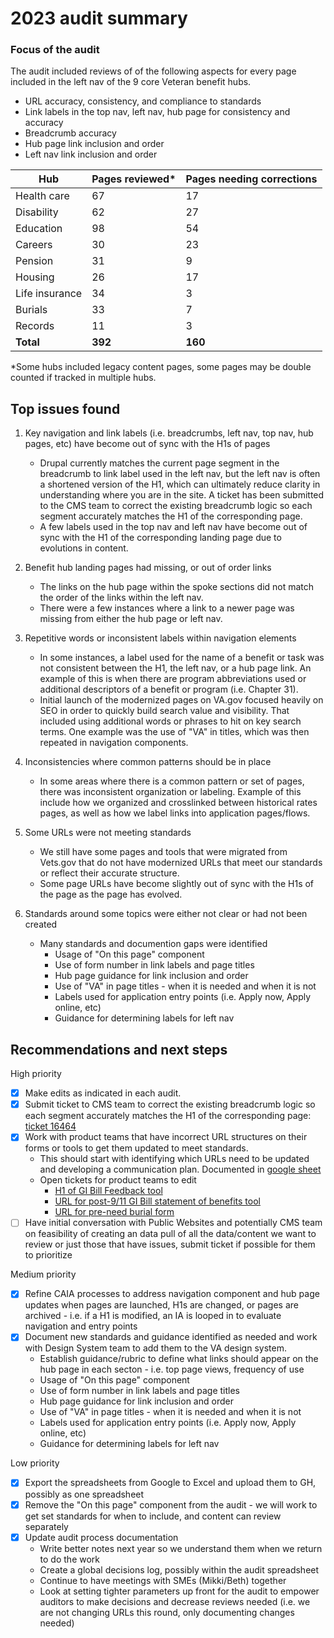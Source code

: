 # 2023 audit summary

### Focus of the audit

The audit included reviews of of the following aspects for every page included in the left nav of the 9 core Veteran benefit hubs.  
- URL accuracy, consistency, and compliance to standards
- Link labels in the top nav, left nav, hub page for consistency and accuracy
- Breadcrumb accuracy
- Hub page link inclusion and order
- Left nav link inclusion and order


Hub | Pages reviewed* | Pages needing corrections 
--- | --- | ---
Health care | 67 | 17
Disability | 62 | 27
Education | 98 | 54
Careers | 30 | 23
Pension | 31 | 9
Housing | 26 | 17
Life insurance | 34 | 3
Burials | 33 | 7
Records |  11 | 3 
**Total** | **392** | **160**

*Some hubs included legacy content pages, some pages may be double counted if tracked in multiple hubs. 


## Top issues found

1. Key navigation and link labels (i.e. breadcrumbs, left nav, top nav, hub pages, etc) have become out of sync with the H1s of pages
    - Drupal currently matches the current page segment in the breadcrumb to link label used in the left nav, but the left nav is often a shortened version of the H1, which can ultimately reduce clarity in understanding where you are in the site.  A ticket has been submitted to the CMS team to correct the existing breadcrumb logic so each segment accurately matches the H1 of the corresponding page.
    - A few labels used in the top nav and left nav have become out of sync with the H1 of the corresponding landing page due to evolutions in content.  

2. Benefit hub landing pages had missing, or out of order links
    - The links on the hub page within the spoke sections did not match the order of the links within the left nav.
    - There were a few instances where a link to a newer page was missing from either the hub page or left nav.

3. Repetitive words or inconsistent labels within navigation elements
    - In some instances, a label used for the name of a benefit or task was not consistent between the H1, the left nav, or a hub page link.  An example of this is when there are program abbreviations used or additional descriptors of a benefit or program (i.e. Chapter 31).
    - Initial launch of the modernized pages on VA.gov focused heavily on SEO in order to quickly build search value and visibility.  That included using additional words or phrases to hit on key search terms. One example was the use of "VA" in titles, which was then repeated in navigation components.  
    
4. Inconsistencies where common patterns should be in place
    - In some areas where there is a common pattern or set of pages, there was inconsistent organization or labeling.  Example of this include how we organized and crosslinked between historical rates pages, as well as how we label links into application pages/flows.

5. Some URLs were not meeting standards
    - We still have some pages and tools that were migrated from Vets.gov that do not have modernized URLs that meet our standards or reflect their accurate structure.
    - Some page URLs have become slightly out of sync with the H1s of the page as the page has evolved.

6. Standards around some topics were either not clear or had not been created 
    - Many standards and documention gaps were identified
      - Usage of "On this page" component
      - Use of form number in link labels and page titles
      - Hub page guidance for link inclusion and order
      - Use of "VA" in page titles - when it is needed and when it is not
      - Labels used for application entry points (i.e. Apply now, Apply online, etc)
      - Guidance for determining labels for left nav


## Recommendations and next steps

High priority
- [x] Make edits as indicated in each audit.
- [x] Submit ticket to CMS team to correct the existing breadcrumb logic so each segment accurately matches the H1 of the corresponding page: [ticket 16464](https://github.com/department-of-veterans-affairs/va.gov-cms/issues/16464) 
- [x] Work with product teams that have incorrect URL structures on their forms or tools to get them updated to meet standards. 
    - This should start with identifying which URLs need to be updated and developing a communication plan. Documented in [google sheet](https://docs.google.com/spreadsheets/d/1DUAt4-XA-jHj3MZgT-7CsvEVk2tnixFXhJCeaMjgkU4/edit?gid=0#gid=0)
    - Open tickets for product teams to edit
        - [H1 of GI Bill Feedback tool ](https://github.com/department-of-veterans-affairs/va.gov-team/issues/80512)
        - [URL for post-9/11 GI Bill statement of benefits tool](https://github.com/department-of-veterans-affairs/va.gov-team/issues/80295)
        - [URL for pre-need burial form](https://github.com/department-of-veterans-affairs/va.gov-team/issues/80510)
- [ ] Have initial conversation with Public Websites and potentially CMS team on feasibility of creating an data pull of all the data/content we want to review or just those that have issues, submit ticket if possible for them to prioritize

Medium priority
- [x] Refine CAIA processes to address navigation component and hub page updates when pages are launched, H1s are changed, or pages are archived - i.e. if a H1 is modified, an IA is looped in to evaluate navigation and entry points
- [x] Document new standards and guidance identified as needed and work with Design System team to add them to the VA design system.
    - Establish guidance/rubric to define what links should appear on the hub page in each secton - i.e. top page views, frequency of use 
    - Usage of "On this page" component
    - Use of form number in link labels and page titles
    - Hub page guidance for link inclusion and order
    - Use of "VA" in page titles - when it is needed and when it is not
    - Labels used for application entry points (i.e. Apply now, Apply online, etc)
    - Guidance for determining labels for left nav

Low priority
- [x] Export the spreadsheets from Google to Excel and upload them to GH, possibly as one spreadsheet
- [x] Remove the "On this page" component from the audit - we will work to get set standards for when to include, and content can review separately
- [x] Update audit process documentation
    - Write better notes next year so we understand them when we return to do the work
    - Create a global decisions log, possibly within the audit spreadsheet
    - Continue to have meetings with SMEs (Mikki/Beth) together
    - Look at setting tighter parameters up front for the audit to empower auditors to make decisions and decrease reviews needed (i.e. we are not changing URLs this round, only documenting changes needed)



